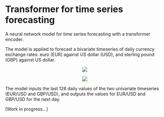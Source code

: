 # Transformer for time series forecasting

A neural network model for time series forecasting with a transformer encoder.

The model is applied to forecast a bivariate timeseries of daily currency exchange rates: euro (EUR) against US dollar (USD), and sterling pound (GBP) against US dollar.

<p align="center">
  <img src="https://github.com/paulbuiqg/transformer4timeseries/blob/main/viz/EUR.png" />
</p>

<p align="center">
  <img src="https://github.com/paulbuiqg/transformer4timeseries/blob/main/viz/GBP.png" />
</p>

The model inputs the last 128 daily values of the two univariate timeseries (EUR/USD and GBP/USD), and outputs the values for EUR/USD and GBP/USD for the next day.

[Work in progress...]
